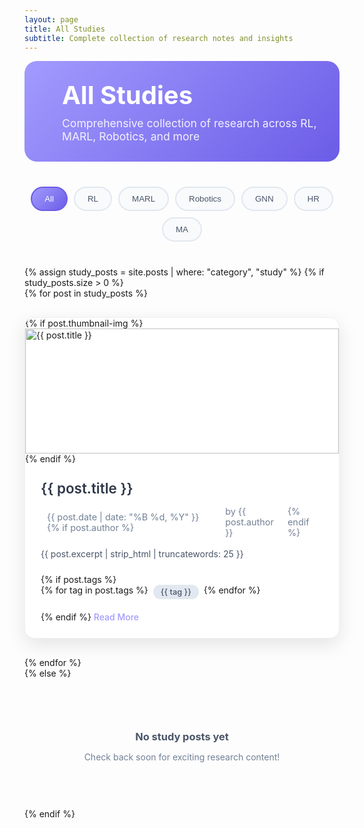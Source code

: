 ```yaml
---
layout: page
title: All Studies
subtitle: Complete collection of research notes and insights
---
```


<div class="study-category-header all-studies-header">
  <div class="category-icon">
    <i class="fas fa-book-open"></i>
  </div>
  <div class="category-info">
    <h1>All Studies</h1>
    <p>Comprehensive collection of research across RL, MARL, Robotics, and more</p>
  </div>
</div>

<!-- Category Filter -->
<div class="category-filter">
  <button class="filter-btn active" data-category="all">All</button>
  <button class="filter-btn" data-category="RL">RL</button>
  <button class="filter-btn" data-category="MARL">MARL</button>
  <button class="filter-btn" data-category="Robotics">Robotics</button>
  <button class="filter-btn" data-category="GNN">GNN</button>
  <button class="filter-btn" data-category="HR">HR</button>
  <button class="filter-btn" data-category="MA">MA</button>
</div>

<div class="study-posts-container">
  {% assign study_posts = site.posts | where: "category", "study" %}
  {% if study_posts.size > 0 %}
    <div class="posts-grid">
      {% for post in study_posts %}
        <article class="study-post-card" data-tags="{{ post.tags | join: ',' }}">
          {% if post.thumbnail-img %}
          <div class="post-image">
            <img src="{{ post.thumbnail-img | relative_url }}" alt="{{ post.title }}">
          </div>
          {% endif %}
          <div class="post-content">
            <h3><a href="{{ post.url | relative_url }}">{{ post.title }}</a></h3>
            <p class="post-meta">
              <i class="fas fa-calendar"></i> {{ post.date | date: "%B %d, %Y" }}
              {% if post.author %}
                <span class="author">by {{ post.author }}</span>
              {% endif %}
            </p>
            <p class="post-excerpt">{{ post.excerpt | strip_html | truncatewords: 25 }}</p>
            {% if post.tags %}
            <div class="post-tags">
              {% for tag in post.tags %}
                <span class="tag">{{ tag }}</span>
              {% endfor %}
            </div>
            {% endif %}
            <a href="{{ post.url | relative_url }}" class="read-more">Read More <i class="fas fa-arrow-right"></i></a>
          </div>
        </article>
      {% endfor %}
    </div>
  {% else %}
    <div class="no-posts">
      <i class="fas fa-book"></i>
      <h3>No study posts yet</h3>
      <p>Check back soon for exciting research content!</p>
    </div>
  {% endif %}
</div>

<style>
.all-studies-header {
  background: linear-gradient(135deg, #a29bfe 0%, #6c5ce7 100%);
}

.study-category-header {
  display: flex;
  align-items: center;
  gap: 30px;
  margin-bottom: 40px;
  padding: 30px;
  border-radius: 20px;
  color: white;
}

.category-icon {
  font-size: 4rem;
  opacity: 0.9;
}

.category-info h1 {
  margin: 0 0 10px 0;
  font-size: 2.5rem;
  font-weight: 700;
}

.category-info p {
  margin: 0;
  font-size: 1.1rem;
  opacity: 0.9;
}

.category-filter {
  display: flex;
  flex-wrap: wrap;
  gap: 10px;
  margin-bottom: 30px;
  justify-content: center;
}

.filter-btn {
  background: #f8fafc;
  border: 2px solid #e2e8f0;
  color: #4a5568;
  padding: 10px 20px;
  border-radius: 25px;
  cursor: pointer;
  transition: all 0.3s ease;
  font-weight: 500;
}

.filter-btn:hover {
  background: #e2e8f0;
  color: #2d3748;
}

.filter-btn.active {
  background: linear-gradient(135deg, #a29bfe, #6c5ce7);
  color: white;
  border-color: #6c5ce7;
}

.study-posts-container {
  margin-top: 40px;
}

.posts-grid {
  display: grid;
  grid-template-columns: repeat(auto-fit, minmax(350px, 1fr));
  gap: 30px;
}

.study-post-card {
  background: white;
  border-radius: 15px;
  box-shadow: 0 10px 30px rgba(0,0,0,0.1);
  overflow: hidden;
  transition: transform 0.3s ease, box-shadow 0.3s ease, opacity 0.3s ease;
  border: 1px solid #f0f0f0;
}

.study-post-card:hover {
  transform: translateY(-5px);
  box-shadow: 0 20px 40px rgba(0,0,0,0.15);
}

.study-post-card.hidden {
  display: none;
}

.post-image {
  height: 200px;
  overflow: hidden;
}

.post-image img {
  width: 100%;
  height: 100%;
  object-fit: cover;
  transition: transform 0.3s ease;
}

.study-post-card:hover .post-image img {
  transform: scale(1.05);
}

.post-content {
  padding: 25px;
}

.post-content h3 {
  margin: 0 0 15px 0;
  font-size: 1.4rem;
  font-weight: 600;
}

.post-content h3 a {
  color: #2d3748;
  text-decoration: none;
  transition: color 0.3s ease;
}

.post-content h3 a:hover {
  color: #a29bfe;
}

.post-meta {
  color: #718096;
  font-size: 0.9rem;
  margin-bottom: 15px;
  display: flex;
  align-items: center;
  gap: 10px;
}

.post-meta .author {
  margin-left: 10px;
}

.post-excerpt {
  color: #4a5568;
  line-height: 1.6;
  margin-bottom: 20px;
}

.post-tags {
  display: flex;
  flex-wrap: wrap;
  gap: 8px;
  margin-bottom: 20px;
}

.tag {
  background: #e2e8f0;
  color: #4a5568;
  padding: 4px 12px;
  border-radius: 15px;
  font-size: 0.8rem;
  font-weight: 500;
}

.read-more {
  color: #a29bfe;
  text-decoration: none;
  font-weight: 500;
  transition: color 0.3s ease;
}

.read-more:hover {
  color: #6c5ce7;
}

.no-posts {
  text-align: center;
  padding: 60px 20px;
  color: #718096;
}

.no-posts i {
  font-size: 4rem;
  margin-bottom: 20px;
  opacity: 0.5;
}

.no-posts h3 {
  margin-bottom: 10px;
  color: #4a5568;
}

@media (max-width: 768px) {
  .study-category-header {
    flex-direction: column;
    text-align: center;
    gap: 20px;
  }
  
  .category-icon {
    font-size: 3rem;
  }
  
  .category-info h1 {
    font-size: 2rem;
  }
  
  .posts-grid {
    grid-template-columns: 1fr;
    gap: 20px;
  }
  
  .category-filter {
    justify-content: flex-start;
  }
}
</style>

<script>
document.addEventListener('DOMContentLoaded', function() {
  const filterBtns = document.querySelectorAll('.filter-btn');
  const postCards = document.querySelectorAll('.study-post-card');
  
  filterBtns.forEach(btn => {
    btn.addEventListener('click', function() {
      // Remove active class from all buttons
      filterBtns.forEach(b => b.classList.remove('active'));
      // Add active class to clicked button
      this.classList.add('active');
      
      const category = this.getAttribute('data-category');
      
      postCards.forEach(card => {
        const tags = card.getAttribute('data-tags');
        
        if (category === 'all') {
          card.classList.remove('hidden');
        } else {
          if (tags && tags.includes(category)) {
            card.classList.remove('hidden');
          } else {
            card.classList.add('hidden');
          }
        }
      });
    });
  });
});
</script> 